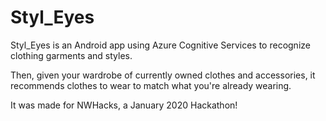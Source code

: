 # Styl_Eyes
Styl_Eyes is an Android app using Azure Cognitive Services to recognize clothing garments and styles.

Then, given your wardrobe of currently owned clothes and accessories, it recommends clothes to wear to match what you're already wearing.

It was made for NWHacks, a January 2020 Hackathon!
